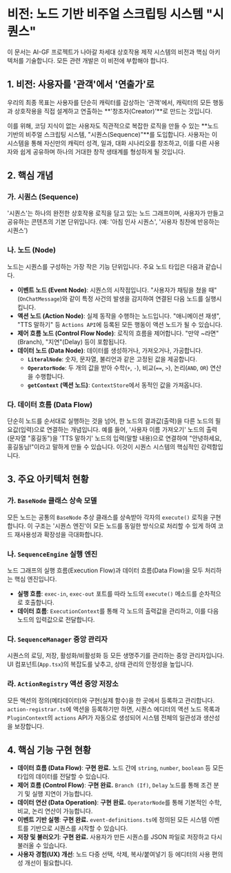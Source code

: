# 비전: 노드 기반 비주얼 스크립팅 시스템 "시퀀스"

이 문서는 AI-GF 프로젝트가 나아갈 차세대 상호작용 제작 시스템의 비전과 핵심 아키텍처를 기술합니다. 모든 관련 개발은 이 비전에 부합해야 합니다.

## 1. 비전: 사용자를 '관객'에서 '연출가'로

우리의 최종 목표는 사용자를 단순히 캐릭터를 감상하는 '관객'에서, 캐릭터의 모든 행동과 상호작용을 직접 설계하고 연출하는 **'창조자(Creator)'**로 만드는 것입니다.

이를 위해, 코딩 지식이 없는 사용자도 직관적으로 복잡한 로직을 만들 수 있는 **노드 기반의 비주얼 스크립팅 시스템, "시퀀스(Sequence)"**를 도입합니다. 사용자는 이 시스템을 통해 자신만의 캐릭터 성격, 일과, 대화 시나리오를 창조하고, 이를 다른 사용자와 쉽게 공유하며 하나의 거대한 창작 생태계를 형성하게 될 것입니다.

## 2. 핵심 개념

### 가. 시퀀스 (Sequence)
'시퀀스'는 하나의 완전한 상호작용 로직을 담고 있는 노드 그래프이며, 사용자가 만들고 공유하는 콘텐츠의 기본 단위입니다. (예: '아침 인사 시퀀스', '사용자 칭찬에 반응하는 시퀀스')

### 나. 노드 (Node)
노드는 시퀀스를 구성하는 가장 작은 기능 단위입니다. 주요 노드 타입은 다음과 같습니다.

-   **이벤트 노드 (Event Node)**: 시퀀스의 시작점입니다. "사용자가 채팅을 쳤을 때"(`OnChatMessage`)와 같이 특정 사건의 발생을 감지하여 연결된 다음 노드를 실행시킵니다.
-   **액션 노드 (Action Node)**: 실제 동작을 수행하는 노드입니다. "애니메이션 재생", "TTS 말하기" 등 `Actions API`에 등록된 모든 행동이 액션 노드가 될 수 있습니다.
-   **제어 흐름 노드 (Control Flow Node)**: 로직의 흐름을 제어합니다. "만약 ~라면"(Branch), "지연"(Delay) 등이 포함됩니다.
-   **데이터 노드 (Data Node)**: 데이터를 생성하거나, 가져오거나, 가공합니다.
    -   **`LiteralNode`**: 숫자, 문자열, 불리언과 같은 고정된 값을 제공합니다.
    -   **`OperatorNode`**: 두 개의 값을 받아 수학(`+`, `-`), 비교(`==`, `>`), 논리(`AND`, `OR`) 연산을 수행합니다.
    -   **`getContext` (액션 노드)**: `ContextStore`에서 동적인 값을 가져옵니다.

### 다. 데이터 흐름 (Data Flow)
단순히 노드를 순서대로 실행하는 것을 넘어, 한 노드의 결과값(출력)을 다른 노드의 필요값(입력)으로 연결하는 개념입니다. 예를 들어, '사용자 이름 가져오기' 노드의 출력(문자열 "홍길동")을 'TTS 말하기' 노드의 입력(말할 내용)으로 연결하여 "안녕하세요, 홍길동님!"이라고 말하게 만들 수 있습니다. 이것이 시퀀스 시스템의 핵심적인 강력함입니다.

## 3. 주요 아키텍처 현황

### 가. `BaseNode` 클래스 상속 모델
모든 노드는 공통의 `BaseNode` 추상 클래스를 상속받아 각자의 `execute()` 로직을 구현합니다. 이 구조는 '시퀀스 엔진'이 모든 노드를 동일한 방식으로 처리할 수 있게 하여 코드 재사용성과 확장성을 극대화합니다.

### 나. `SequenceEngine` 실행 엔진
노드 그래프의 실행 흐름(Execution Flow)과 데이터 흐름(Data Flow)을 모두 처리하는 핵심 엔진입니다.
-   **실행 흐름**: `exec-in`, `exec-out` 포트를 따라 노드의 `execute()` 메소드를 순차적으로 호출합니다.
-   **데이터 흐름**: `ExecutionContext`를 통해 각 노드의 출력값을 관리하고, 이를 다음 노드의 입력값으로 전달합니다.

### 다. `SequenceManager` 중앙 관리자
시퀀스의 로딩, 저장, 활성화/비활성화 등 모든 생명주기를 관리하는 중앙 관리자입니다. UI 컴포넌트(`App.tsx`)의 복잡도를 낮추고, 상태 관리의 안정성을 높입니다.

### 라. `ActionRegistry` 액션 중앙 저장소
모든 액션의 정의(메타데이터)와 구현(실제 함수)을 한 곳에서 등록하고 관리합니다. `action-registrar.ts`에 액션을 등록하기만 하면, 시퀀스 에디터의 액션 노드 목록과 `PluginContext`의 `actions` API가 자동으로 생성되어 시스템 전체의 일관성과 생산성을 보장합니다.

## 4. 핵심 기능 구현 현황

-   **데이터 흐름 (Data Flow)**: **구현 완료.** 노드 간에 `string`, `number`, `boolean` 등 모든 타입의 데이터를 전달할 수 있습니다.
-   **제어 흐름 (Control Flow)**: **구현 완료.** `Branch (If)`, `Delay` 노드를 통해 조건 분기 및 실행 지연이 가능합니다.
-   **데이터 연산 (Data Operation)**: **구현 완료.** `OperatorNode`를 통해 기본적인 수학, 비교, 논리 연산이 가능합니다.
-   **이벤트 기반 실행**: **구현 완료.** `event-definitions.ts`에 정의된 모든 시스템 이벤트를 기반으로 시퀀스를 시작할 수 있습니다.
-   **저장 및 불러오기**: **구현 완료.** 사용자가 만든 시퀀스를 JSON 파일로 저장하고 다시 불러올 수 있습니다.
-   **사용자 경험(UX) 개선**: 노드 다중 선택, 삭제, 복사/붙여넣기 등 에디터의 사용 편의성 개선이 필요합니다.
